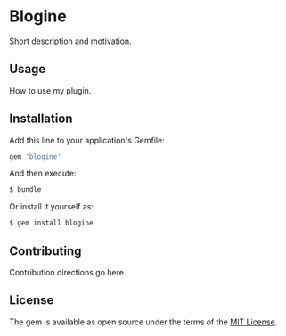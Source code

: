 # Blogine
Short description and motivation.

## Usage
How to use my plugin.

## Installation
Add this line to your application's Gemfile:

```ruby
gem 'blogine'
```

And then execute:
```bash
$ bundle
```

Or install it yourself as:
```bash
$ gem install blogine
```

## Contributing
Contribution directions go here.

## License
The gem is available as open source under the terms of the [MIT License](http://opensource.org/licenses/MIT).
